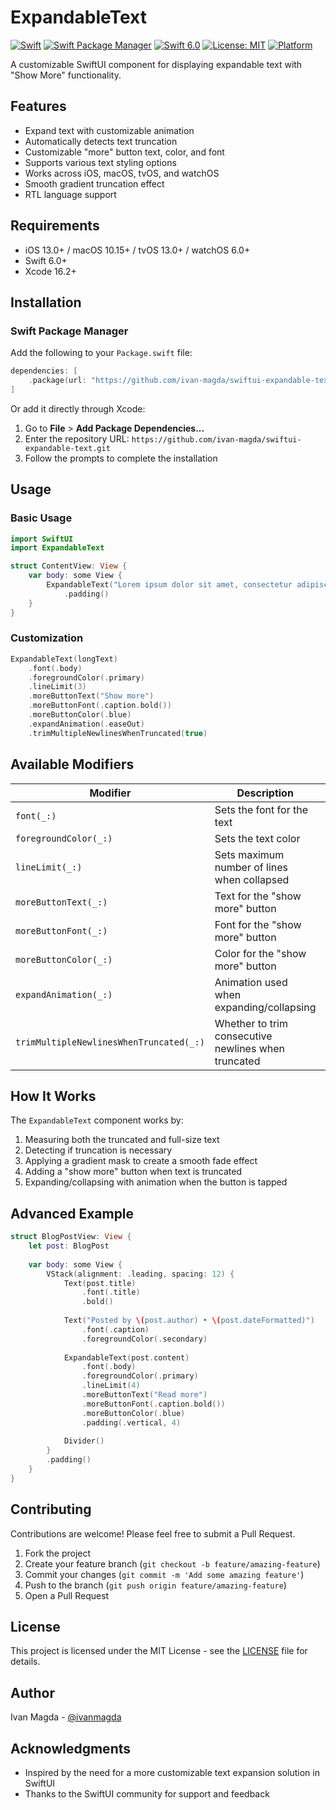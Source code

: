 # ExpandableText

[![Swift](https://github.com/ivan-magda/swiftui-expandable-text/actions/workflows/swift.yml/badge.svg)](https://github.com/username/swiftui-expandable-text/actions/workflows/swift.yml)
[![Swift Package Manager](https://img.shields.io/badge/Swift_Package_Manager-compatible-brightgreen.svg)](https://swift.org/package-manager/)
[![Swift 6.0](https://img.shields.io/badge/Swift-6.0-orange.svg)](https://swift.org)
[![License: MIT](https://img.shields.io/badge/License-MIT-blue.svg)](LICENSE)
[![Platform](https://img.shields.io/badge/platform-iOS%20|%20macOS%20|%20tvOS%20|%20watchOS-lightgrey.svg)](https://developer.apple.com/swift)

A customizable SwiftUI component for displaying expandable text with "Show More" functionality.

## Features

- Expand text with customizable animation
- Automatically detects text truncation
- Customizable "more" button text, color, and font
- Supports various text styling options
- Works across iOS, macOS, tvOS, and watchOS
- Smooth gradient truncation effect
- RTL language support

## Requirements

- iOS 13.0+ / macOS 10.15+ / tvOS 13.0+ / watchOS 6.0+
- Swift 6.0+
- Xcode 16.2+

## Installation

### Swift Package Manager

Add the following to your `Package.swift` file:

```swift
dependencies: [
    .package(url: "https://github.com/ivan-magda/swiftui-expandable-text.git", from: "1.0.0")
]
```

Or add it directly through Xcode:
1. Go to **File** > **Add Package Dependencies...**
2. Enter the repository URL: `https://github.com/ivan-magda/swiftui-expandable-text.git`
3. Follow the prompts to complete the installation

## Usage

### Basic Usage

```swift
import SwiftUI
import ExpandableText

struct ContentView: View {
    var body: some View {
        ExpandableText("Lorem ipsum dolor sit amet, consectetur adipiscing elit. Nullam euismod, nisl eget aliquam ultricies, nunc nisl aliquet nunc, vitae aliquam nisl nunc vitae nisl. Nullam euismod, nisl eget aliquam ultricies, nunc nisl aliquet nunc, vitae aliquam nisl nunc vitae nisl.")
            .padding()
    }
}
```

### Customization

```swift
ExpandableText(longText)
    .font(.body)
    .foregroundColor(.primary)
    .lineLimit(3)
    .moreButtonText("Show more")
    .moreButtonFont(.caption.bold())
    .moreButtonColor(.blue)
    .expandAnimation(.easeOut)
    .trimMultipleNewlinesWhenTruncated(true)
```

## Available Modifiers

| Modifier | Description | Default |
|----------|-------------|---------|
| `font(_:)` | Sets the font for the text | `.body` |
| `foregroundColor(_:)` | Sets the text color | `.primary` |
| `lineLimit(_:)` | Sets maximum number of lines when collapsed | `3` |
| `moreButtonText(_:)` | Text for the "show more" button | `"more"` |
| `moreButtonFont(_:)` | Font for the "show more" button | Same as text font |
| `moreButtonColor(_:)` | Color for the "show more" button | `.accentColor` |
| `expandAnimation(_:)` | Animation used when expanding/collapsing | `.default` |
| `trimMultipleNewlinesWhenTruncated(_:)` | Whether to trim consecutive newlines when truncated | `true` |

## How It Works

The `ExpandableText` component works by:

1. Measuring both the truncated and full-size text
2. Detecting if truncation is necessary
3. Applying a gradient mask to create a smooth fade effect
4. Adding a "show more" button when text is truncated
5. Expanding/collapsing with animation when the button is tapped

## Advanced Example

```swift
struct BlogPostView: View {
    let post: BlogPost
    
    var body: some View {
        VStack(alignment: .leading, spacing: 12) {
            Text(post.title)
                .font(.title)
                .bold()
            
            Text("Posted by \(post.author) • \(post.dateFormatted)")
                .font(.caption)
                .foregroundColor(.secondary)
            
            ExpandableText(post.content)
                .font(.body)
                .foregroundColor(.primary)
                .lineLimit(4)
                .moreButtonText("Read more")
                .moreButtonFont(.caption.bold())
                .moreButtonColor(.blue)
                .padding(.vertical, 4)
            
            Divider()
        }
        .padding()
    }
}
```

## Contributing

Contributions are welcome! Please feel free to submit a Pull Request.

1. Fork the project
2. Create your feature branch (`git checkout -b feature/amazing-feature`)
3. Commit your changes (`git commit -m 'Add some amazing feature'`)
4. Push to the branch (`git push origin feature/amazing-feature`)
5. Open a Pull Request

## License

This project is licensed under the MIT License - see the [LICENSE](LICENSE) file for details.

## Author

Ivan Magda - [@ivanmagda](https://github.com/ivanmagda)

## Acknowledgments

- Inspired by the need for a more customizable text expansion solution in SwiftUI
- Thanks to the SwiftUI community for support and feedback
